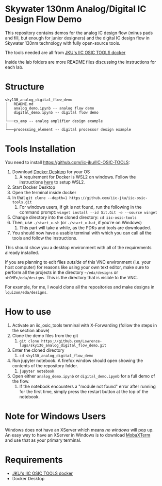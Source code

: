 # Skywater 130nm Analog/Digital IC Design Flow Demo 

This repository contains demos for the analog IC design flow (minus pads and fill, but enough for junior designers) and the digital IC design flow in Skywater 130nm technology with fully open-source tools.

The tools needed are all from [JKU's IIC OSIC TOOLS docker](https://github.com/iic-jku/IIC-OSIC-TOOLS/)

Inside the lab folders are more README files discussing the instructions for each lab.

# Structure

```
sky130_analog_digital_flow_demo
│   README.md
│   analog_demo.ipynb -- analog flow demo
│   digital_demo.ipynb -- digital flow demo
│
└───cs_amp -- analog amplifier design example
│   
└───processing_element -- digital processor design example
```

# Tools Installation
You need to install https://github.com/iic-jku/IIC-OSIC-TOOLS:

1. Download [Docker Desktop](https://www.docker.com/products/docker-desktop/) for your OS
    1. A requirement for Docker is WSL2 on windows. Follow the instructions [here](https://learn.microsoft.com/en-us/windows/wsl/install) to setup WSL2.
2. Start Docker Desktop
1. Open the terminal inside docker
3. In that `git clone --depth=1 https://github.com/iic-jku/iic-osic-tools.git`
    1. For windows users, if git is not found, run the following in the command prompt: `winget install --id Git.Git -e --source winget`
4. Change directory into the cloned directory: `cd iic-osic-tools`
5. Then, use `./start_x.sh`  (or `./start_x.bat`, if you’re on Windows)
    1. This part will take a while, as the PDKs and tools are downloaded.
6. You should now have a usable terminal with which you can call all the tools and follow the instructions.

This should show you a desktop environment with all of the requirements already installed.

If you are planning to edit files *outside* of this VNC environment (i.e. your host computer) for reasons like using your own text editor, make sure to perform all the projects in the directory `~/eda/designs` or `<HOME>/eda/designs`. This is the directory that is visible to the VNC.

For example, for me, I would clone all the repositories and make designs in `lquizon/eda/designs`. 

# How to use

1. Activate an iic_osic_tools terminal with X-Forwarding (follow the steps in the section above)
1. Clone the demo files from the git
    1. `git clone https://github.com/Lawrence-lugs/sky130_analog_digital_flow_demo.git`
2. Enter the cloned directory
    1. `cd sky130_analog_digital_flow_demo`
3. Run jupyter notebook. A firefox window should open showing the contents of the repository folder.
    1. `jupyter notebook`
4. Open either `analog_demo.ipynb` or `digital_demo.ipynb` for a full demo of the flow.
    1. If the notebook encounters a "module not found" error after running for the first time, simply press the restart button at the top of the notebook.

# Note for Windows Users

Windows does not have an XServer which means *no windows* will pop up. An easy way to have an XServer in Windows is to download [MobaXTerm](https://mobaxterm.mobatek.net/download.html) and use that as your primary terminal.

# Requirements

* [JKU's IIC OSIC TOOLS docker](https://github.com/iic-jku/IIC-OSIC-TOOLS/) 
* Docker Desktop